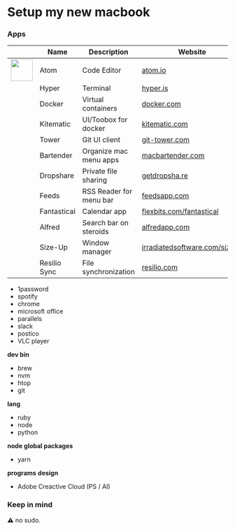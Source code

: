 # Setup my new macbook

### Apps
|      | Name                  | Description                  | Website
| ---- | --------------------- | ---------------------------- | -----
| <img src='https://upload.wikimedia.org/wikipedia/commons/thumb/8/80/Atom_editor_logo.svg/2000px-Atom_editor_logo.svg.png' width='50px' /> | Atom                  | Code Editor                  | [atom.io](https://atom.io)
|  | Hyper                 | Terminal                     | [hyper.is](https://hyper.is/)
|  | Docker                | Virtual containers           | [docker.com](https://docker.com)
|  | Kitematic             | UI/Toobox for docker         | [kitematic.com](https://kitematic.com/)
|  | Tower                 | Git UI client                | [git-tower.com](https://www.git-tower.com/mac/)
|  | Bartender             | Organize mac menu apps       | [macbartender.com](https://www.macbartender.com/)
|  | Dropshare             | Private file sharing         | [getdropsha.re](https://getdropsha.re/)
|  | Feeds                 | RSS Reader for menu bar      | [feedsapp.com](http://www.feedsapp.com/)
|  | Fantastical           | Calendar app                 | [flexbits.com/fantastical](https://flexibits.com/fantastical)
|  | Alfred                | Search bar on steroids       | [alfredapp.com](https://www.alfredapp.com/)
|  | Size-Up               | Window manager               | [irradiatedsoftware.com/sizeup](http://www.irradiatedsoftware.com/sizeup/)
|  | Resilio Sync          | File synchronization         | [resilio.com](https://www.resilio.com/)

- 1password
- spotify
- chrome
- microsoft office
- parallels
- slack
- postico
- VLC player



**dev bin**
- brew
- nvm
- htop
- git

**lang**
- ruby
- node
- python

**node global packages**
- yarn


**programs**
**design**
- Adobe Creactive Cloud (PS / AI)

### Keep in mind
:warning: no sudo.
